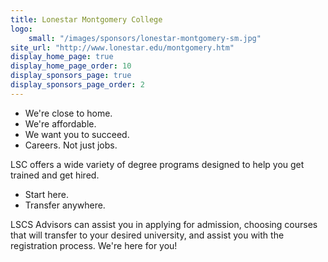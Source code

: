 ```yaml
---
title: Lonestar Montgomery College
logo:
    small: "/images/sponsors/lonestar-montgomery-sm.jpg"
site_url: "http://www.lonestar.edu/montgomery.htm"    
display_home_page: true
display_home_page_order: 10
display_sponsors_page: true
display_sponsors_page_order: 2
---
```


* We're close to home.
* We're affordable.
* We want you to succeed.
* Careers. Not just jobs.

LSC offers a wide variety of degree programs designed to help you get trained and get hired.

* Start here. 
* Transfer anywhere.

LSCS Advisors can assist you in applying for admission, choosing courses that will transfer to your desired university, and assist you with the registration process. We're here for you!